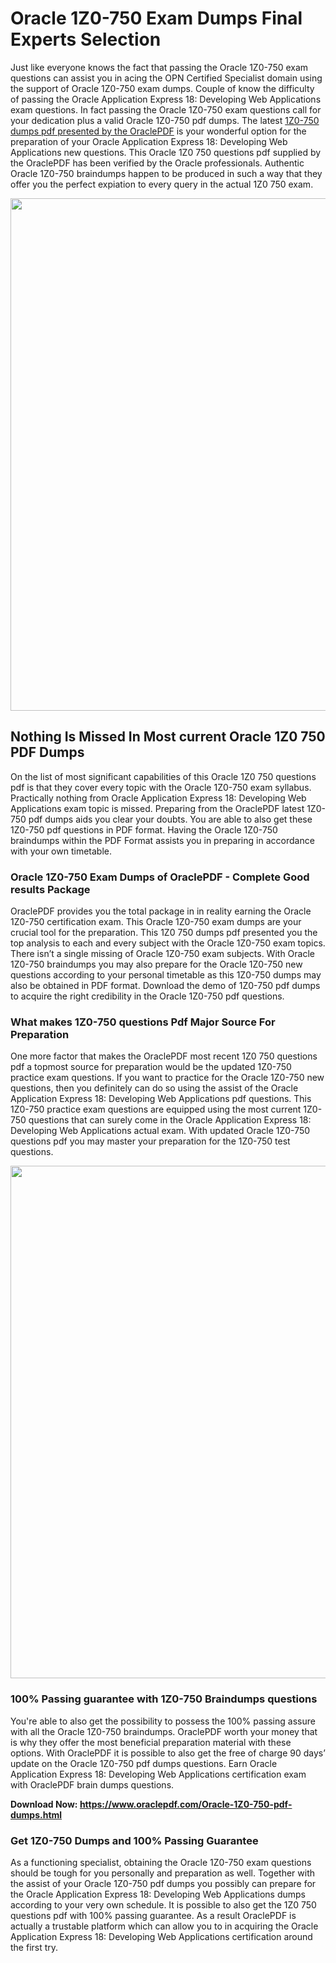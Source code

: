 <h1>Oracle 1Z0-750 Exam Dumps Final Experts Selection</h1>
<p>Just like everyone knows the fact that passing the Oracle 1Z0-750 exam questions can assist you in acing the&nbsp;OPN Certified Specialist&nbsp;domain using the support of Oracle 1Z0-750 exam dumps. Couple of know the difficulty of passing the Oracle Application Express 18: Developing Web Applications exam questions. In fact passing the Oracle 1Z0-750 exam questions call for your dedication plus a valid Oracle 1Z0-750 pdf dumps. The latest&nbsp;<a href="https://www.oraclepdf.com/Oracle-1Z0-750-pdf-dumps.html">1Z0-750 dumps pdf presented by the OraclePDF</a>&nbsp;is your wonderful option for the preparation of your Oracle Application Express 18: Developing Web Applications new questions. This Oracle 1Z0 750 questions pdf supplied by the OraclePDF has been verified by the Oracle professionals. Authentic Oracle 1Z0-750 braindumps happen to be produced in such a way that they offer you the perfect expiation to every query in the actual 1Z0 750 exam.</p>
<p><a href="https://www.oraclepdf.com/Oracle-1Z0-750-pdf-dumps.html"><img src="https://i.ibb.co/mJY6Knz/1.png" width="820" /></a></p>
<h2>Nothing Is Missed In Most current Oracle 1Z0 750 PDF Dumps</h2>
<p>On the list of most significant capabilities of this Oracle 1Z0 750 questions pdf is that they cover every topic with the Oracle 1Z0-750 exam syllabus. Practically nothing from Oracle Application Express 18: Developing Web Applications exam topic is missed. Preparing from the OraclePDF latest 1Z0-750 pdf dumps aids you clear your doubts. You are able to also get these 1Z0-750 pdf questions in PDF format. Having the Oracle 1Z0-750 braindumps within the PDF Format assists you in preparing in accordance with your own timetable.</p>
<h3>Oracle 1Z0-750 Exam Dumps of OraclePDF - Complete Good results Package</h3>
<p>OraclePDF provides you the total package in in reality earning the Oracle 1Z0-750 certification exam. This Oracle 1Z0-750 exam dumps are your crucial tool for the preparation. This 1Z0 750 dumps pdf presented you the top analysis to each and every subject with the Oracle 1Z0-750 exam topics. There isn&rsquo;t a single missing of Oracle 1Z0-750 exam subjects. With Oracle 1Z0-750 braindumps you may also prepare for the Oracle 1Z0-750 new questions according to your personal timetable as this 1Z0-750 dumps may also be obtained in PDF format. Download the demo of 1Z0-750 pdf dumps to acquire the right credibility in the Oracle 1Z0-750 pdf questions.</p>
<h3>What makes 1Z0-750 questions Pdf Major Source For Preparation</h3>
<p>One more factor that makes the OraclePDF most recent 1Z0 750 questions pdf a topmost source for preparation would be the updated 1Z0-750 practice exam questions. If you want to practice for the Oracle 1Z0-750 new questions, then you definitely can do so using the assist of the Oracle Application Express 18: Developing Web Applications pdf questions. This 1Z0-750 practice exam questions are equipped using the most current 1Z0-750 questions that can surely come in the Oracle Application Express 18: Developing Web Applications actual exam. With updated Oracle 1Z0-750 questions pdf you may master your preparation for the 1Z0-750 test questions.</p>
<p><img src="https://i.ibb.co/TWQ7T6D/2.png" width="820" /></p>
<h3>100% Passing guarantee with 1Z0-750 Braindumps questions</h3>
<p>You're able to also get the possibility to possess the 100% passing assure with all the Oracle 1Z0-750 braindumps. OraclePDF worth your money that is why they offer the most beneficial preparation material with these options. With OraclePDF it is possible to also get the free of charge 90 days&rsquo; update on the Oracle 1Z0-750 pdf dumps questions. Earn Oracle Application Express 18: Developing Web Applications certification exam with&nbsp;OraclePDF&nbsp;brain dumps questions.</p>
<p><strong>Download Now: <a href="https://www.oraclepdf.com/Oracle-1Z0-750-pdf-dumps.html">https://www.oraclepdf.com/Oracle-1Z0-750-pdf-dumps.html</a></strong></p>
<h3>Get 1Z0-750&nbsp;Dumps&nbsp;and 100% Passing Guarantee</h3>
<p>As a functioning specialist, obtaining the Oracle 1Z0-750 exam questions should be tough for you personally and preparation as well. Together with the assist of your Oracle 1Z0-750 pdf dumps you possibly can prepare for the Oracle Application Express 18: Developing Web Applications dumps according to your very own schedule. It is possible to also get the 1Z0 750 questions pdf with 100% passing guarantee. As a result OraclePDF is actually a trustable platform which can allow you to in acquiring the Oracle Application Express 18: Developing Web Applications certification around the first try.</p>
